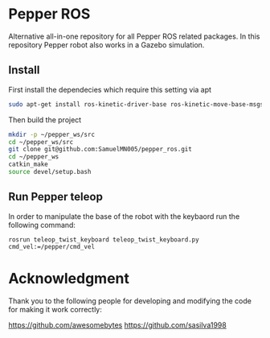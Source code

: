 # Pepper ROS
Alternative all-in-one repository for all Pepper ROS related packages. In this repository Pepper robot also works in a Gazebo simulation.

## Install
First install the dependecies which require this setting via apt
```sh
sudo apt-get install ros-kinetic-driver-base ros-kinetic-move-base-msgs ros-kinetic-octomap ros-kinetic-octomap-msgs ros-kinetic-octomap-mapping ros-kinetic-humanoid-msgs ros-kinetic-humanoid-nav-msgs ros-kinetic-camera-info-manager ros-kinetic-camera-info-manager-py ros-kinetic-vision-opencv ros-kinetic-cv-bridge ros-kinetic-moveit ros-kinetic-tf2-bullet ros-kinetic-tf2-sensor-msgs ros-kinetic-ros-control ros-kinetic-ros-controllers ros-kinetic-gazebo-ros ros-kinetic-gazebo-ros-control ros-kinetic-gazebo-plugins ros-kinetic-controller-manager ros-kinetic-ddynamic-reconfigure-python ros-kinetic-teleop-twist-keyboard
```

Then build the project
```sh
mkdir -p ~/pepper_ws/src
cd ~/pepper_ws/src
git clone git@github.com:SamuelMN005/pepper_ros.git
cd ~/pepper_ws
catkin_make
source devel/setup.bash
```

## Run Pepper teleop
In order to manipulate the base of the robot with the keybaord run the following command:
```commandline
rosrun teleop_twist_keyboard teleop_twist_keyboard.py cmd_vel:=/pepper/cmd_vel
```

# Acknowledgment
Thank you to the following people for developing and modifying the code for making it work correctly:

https://github.com/awesomebytes
https://github.com/sasilva1998
